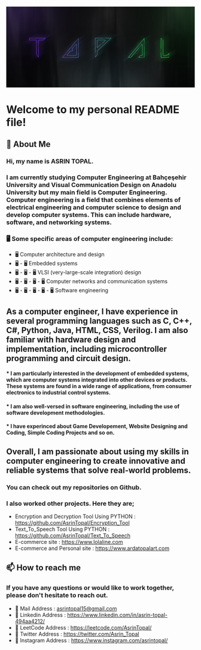 
![](https://github.com/AsrinTopal/AsrinTopal/blob/main/ATBANNER.jpg)

# Welcome to my personal README file!
## 🚀 About Me
### Hi, my name is ASRIN TOPAL. 
### I am currently studying Computer Engineering at Bahçeşehir University and Visual Communication Design on Anadolu University but my main field is Computer Engineering. Computer engineering is a field that combines elements of electrical engineering and computer science to design and develop computer systems. This can include hardware, software, and networking systems.

### 🖥️ Some specific areas of computer engineering include:

- 🖥️ Computer architecture and design
- 🖥️ - 🖥️ Embedded systems
- 🖥️ - 🖥️ - 🖥️ VLSI (very-large-scale integration) design
- 🖥️ - 🖥️ - 🖥️ - 🖥️ Computer networks and communication systems
- 🖥️ - 🖥️ - 🖥️ - 🖥️ - 🖥️ Software engineering

## As a computer engineer, I have experience in several programming languages such as C, C++, C#, Python, Java, HTML, CSS, Verilog. I am also familiar with hardware design and implementation, including microcontroller programming and circuit design.

#### * I am particularly interested in the development of embedded systems, which are computer systems integrated into other devices or products. These systems are found in a wide range of applications, from consumer electronics to industrial control systems.
####  * I am also well-versed in software engineering, including the use of software development methodologies.
####  * I have experinced about Game Developement, Website Designing and Coding, Simple Coding Projects and so on.

## Overall, I am passionate about using my skills in computer engineering to create innovative and reliable systems that solve real-world problems.

### You can check out my repositories on Github.
### I also worked other projects. Here they are;
  * Encryption and Decryption Tool Using PYTHON : https://github.com/AsrinTopal/Encryption_Tool
  * Text_To_Speech Tool Using PYTHON : https://github.com/AsrinTopal/Text_To_Speech
  * E-commerce site : https://www.lolaline.com
  * E-commerce and Personal site : https://www.ardatopalart.com

## 📫 How to reach me 
### If you have any questions or would like to work together, please don't hesitate to reach out.

- 🔗 Mail Address : asrintopal15@gmail.com
- 🔗 Linkedin Address : https://www.linkedin.com/in/asrin-topal-494aa4212/
- 🔗 LeetCode Address : https://leetcode.com/AsrinTopal/
- 🔗 Twitter Address : https://twitter.com/Asrin_Topal
- 🔗 Instagram Address : https://www.instagram.com/asrintopal/


<!---
AsrinTopal/AsrinTopal is a ✨ special ✨ repository because its `README.md` (this file) appears on your GitHub profile.
You can click the Preview link to take a look at your changes.
--->
